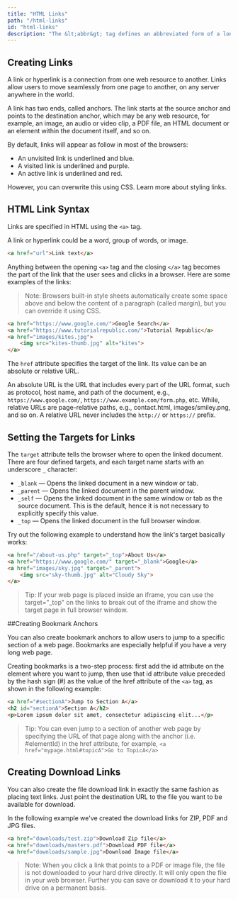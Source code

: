```yaml
---
title: "HTML Links"
path: "/html-links"
id: "html-links"
description: "The &lt;abbr&gt; tag defines an abbreviated form of a longer word or phrase."
---
```


## Creating Links

A link or hyperlink is a connection from one web resource to another. Links allow users to move seamlessly from one page to another, on any server anywhere in the world.

A link has two ends, called anchors. The link starts at the source anchor and points to the destination anchor, which may be any web resource, for example, an image, an audio or video clip, a PDF file, an HTML document or an element within the document itself, and so on.

By default, links will appear as follow in most of the browsers:

-   An unvisited link is underlined and blue.
-   A visited link is underlined and purple.
-   An active link is underlined and red.

However, you can overwrite this using CSS. Learn more about styling links.

## HTML Link Syntax

Links are specified in HTML using the `<a>` tag.

A link or hyperlink could be a word, group of words, or image.

```html
<a href="url">Link text</a>
```

Anything between the opening `<a>` tag and the closing `</a>` tag becomes the part of the link that the user sees and clicks in a browser. Here are some examples of the links:

> Note: Browsers built-in style sheets automatically create some space above and below the content of a paragraph (called margin), but you can override it using CSS.

```html
<a href="https://www.google.com/">Google Search</a>
<a href="https://www.tutorialrepublic.com/">Tutorial Republic</a>
<a href="images/kites.jpg">
    <img src="kites-thumb.jpg" alt="kites">
</a>
```

The `href` attribute specifies the target of the link. Its value can be an absolute or relative URL.

An absolute URL is the URL that includes every part of the URL format, such as protocol, host name, and path of the document, e.g., `https://www.google.com/`, `https://www.example.com/form.php`, etc. While, relative URLs are page-relative paths, e.g., contact.html, images/smiley.png, and so on. A relative URL never includes the `http://` or `https://` prefix.


## Setting the Targets for Links

The `target` attribute tells the browser where to open the linked document. There are four defined targets, and each target name starts with an underscore `_` character:

- `_blank` — Opens the linked document in a new window or tab.
- `_parent` — Opens the linked document in the parent window.
- `_self` — Opens the linked document in the same window or tab as the source document. This is the default, hence it is not necessary to explicitly specify this value.
- `_top` — Opens the linked document in the full browser window.

Try out the following example to understand how the link's target basically works:

```html
<a href="/about-us.php" target="_top">About Us</a>
<a href="https://www.google.com/" target="_blank">Google</a>
<a href="images/sky.jpg" target="_parent">
    <img src="sky-thumb.jpg" alt="Cloudy Sky">
</a>
```

>Tip: If your web page is placed inside an iframe, you can use the target="_top" on the links to break out of the iframe and show the target page in full browser window.

##Creating Bookmark Anchors 

You can also create bookmark anchors to allow users to jump to a specific section of a web page. Bookmarks are especially helpful if you have a very long web page.

Creating bookmarks is a two-step process: first add the id attribute on the element where you want to jump, then use that id attribute value preceded by the hash sign (#) as the value of the href attribute of the `<a>` tag, as shown in the following example:

```html
<a href="#sectionA">Jump to Section A</a>
<h2 id="sectionA">Section A</h2>
<p>Lorem ipsum dolor sit amet, consectetur adipiscing elit...</p>
```

>Tip: You can even jump to a section of another web page by specifying the URL of that page along with the anchor (i.e. #elementId) in the href attribute, for example, `<a href="mypage.html#topicA">Go to TopicA</a>`

## Creating Download Links

You can also create the file download link in exactly the same fashion as placing text links. Just point the destination URL to the file you want to be available for download.

In the following example we've created the download links for ZIP, PDF and JPG files.

```html
<a href="downloads/test.zip">Download Zip file</a>
<a href="downloads/masters.pdf">Download PDF file</a>
<a href="downloads/sample.jpg">Download Image file</a>
```

> Note: When you click a link that points to a PDF or image file, the file is not downloaded to your hard drive directly. It will only open the file in your web browser. Further you can save or download it to your hard drive on a permanent basis.
